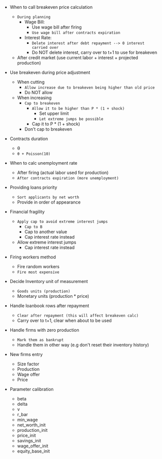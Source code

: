 
- When to call breakeven price calculation
  - `During planning`
    - Wage Bill:
      - Use wage bill after firing
      - `Use wage bill after contracts expiration`
    - Interest Rate:
      - `Delete interest after debt repayment --> 0 interest carried over`
      - Do NOT delete interest, carry over to t+1 to use for breakeven
  - After credit market (use current labor + interest + projected production)

- Use breakeven during price adjustment
  - When cutting
    - `Allow increase due to breakeven being higher than old price`
    - Do NOT allow
  - When increasing
    - `Cap to breakeven`
      - `Allow it to be higher than P * (1 + shock)`
        - Set upper limit
        - `Let extreme jumps be possible`
      - Cap it to P * (1 + shock)
    - Don't cap to breakeven

- Contracts duration
  - θ
  - `θ + Poisson(10)`

- When to calc unemployment rate
  - After firing (actual labor used for production)
  - `After contracts expiration (more unemployment)`

- Providing loans priority
  - `Sort applicants by net worth`
  - Provide in order of appearance

- Financial fragility
  - `Apply cap to avoid extreme interest jumps`
    - `Cap to Β`
    - Cap to another value 
    - Cap interest rate instead
  - Allow extreme interest jumps
    - Cap interest rate instead

- Firing workers method
  - Fire random workers
  - `Fire most expensive`

- Decide Inventory unit of measurement
  - `Goods units (production)`
  - Monetary units (production * price)

- Handle loanbook rows after repayment
  - `Clear after repayment (this will affect breakeven calc)`
  - Carry over to t+1, clear when about to be used

- Handle firms with zero production
  - `Mark them as bankrupt`
  - Handle them in other way (e.g don't reset their inventory history)

- New firms entry
  - Size factor
  - Production
  - Wage offer
  - Price

- Parameter calibration
  - beta
  - delta
  - v
  - r_bar
  - min_wage
  - net_worth_init
  - production_init
  - price_init
  - savings_init
  - wage_offer_init
  - equity_base_init